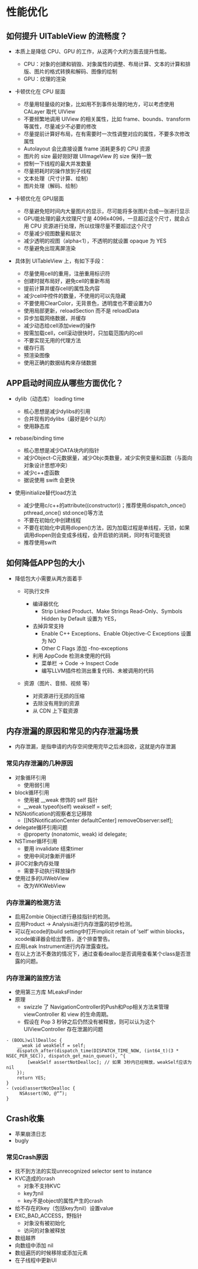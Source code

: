 # 性能优化

## 如何提升 UITableView 的流畅度？
- 本质上是降低 CPU、GPU 的工作，从这两个大的方面去提升性能。

	- CPU：对象的创建和销毁、对象属性的调整、布局计算、文本的计算和排版、图片的格式转换和解码、图像的绘制
	- GPU：纹理的渲染

- 卡顿优化在 CPU 层面

	- 尽量用轻量级的对象，比如用不到事件处理的地方，可以考虑使用 CALayer 取代 UIView
	- 不要频繁地调用 UIView 的相关属性，比如 frame、bounds、transform 等属性，尽量减少不必要的修改
	- 尽量提前计算好布局，在有需要时一次性调整对应的属性，不要多次修改属性
	- Autolayout 会比直接设置 frame 消耗更多的 CPU 资源
	- 图片的 size 最好刚好跟 UIImageView 的 size 保持一致
	- 控制一下线程的最大并发数量
	- 尽量把耗时的操作放到子线程
	- 文本处理（尺寸计算、绘制）
	- 图片处理（解码、绘制）

- 卡顿优化在 GPU层面

	- 尽量避免短时间内大量图片的显示，尽可能将多张图片合成一张进行显示
	- GPU能处理的最大纹理尺寸是 4096x4096，一旦超过这个尺寸，就会占用 CPU 资源进行处理，所以纹理尽量不要超过这个尺寸
	- 尽量减少视图数量和层次
	- 减少透明的视图（alpha<1），不透明的就设置 opaque 为 YES
	- 尽量避免出现离屏渲染

- 具体到 UITableView 上，有如下手段：
	- 尽量使用cell的重用，注册重用标识符
	- 创建时就布局好，避免cell的重新布局
	- 提前计算并缓存cell的属性及内容
	- 减少cell中控件的数量，不使用的可以先隐藏
	- 不要使用ClearColor，无背景色，透明度也不要设置为0
	- 使用局部更新，reloadSection 而不是 reloadData
	- 异步加载网络数据，并缓存
	- 减少动态给cell添加view的操作
	- 按需加载cell，cell滚动很快时，只加载范围内的cell
	- 不要实现无用的代理方法
	- 缓存行高
	- 预渲染图像
	- 使用正确的数据结构来存储数据

## APP启动时间应从哪些方面优化？

- dylib（动态库） loading time
	- 核心思想是减少dylibs的引用
	- 合并现有的dylibs（最好是6个以内）
	- 使用静态库
	
- rebase/binding time
	- 核心思想是减少DATA块内的指针
	- 减少Object-C元数据量，减少Objc类数量，减少实例变量和函数（与面向对象设计思想冲突）
	- 减少c++虚函数
	- 据说使用 swift 会更快
	
- 使用initialize替代load方法

	- 减少使用c/c++的attribute((constructor))；推荐使用dispatch_once() pthread_once() std:once()等方法
	- 不要在初始化中创建线程
	- 不要在初始化中调用dlopen()方法，因为加载过程是单线程，无锁，如果调用dlopen则会变成多线程，会开启锁的消耗，同时有可能死锁
	- 推荐使用swift

## 如何降低APP包的大小

- 降低包大小需要从两方面着手

	- 可执行文件
		- 编译器优化
			- Strip Linked Product、Make Strings Read-Only、Symbols Hidden by Default 设置为 YES，
		- 去掉异常支持
			- Enable C++ Exceptions、Enable Objective-C Exceptions 设置为 NO
			- Other C Flags 添加 -fno-exceptions 
		- 利用 AppCode 检测未使用的代码
			- 菜单栏 -> Code -> Inspect Code
			- 编写LLVM插件检测出重复代码、未被调用的代码

	- 资源（图片、音频、视频 等）
		- 对资源进行无损的压缩
		- 去除没有用到的资源
		- 从 CDN 上下载资源

## 内存泄漏的原因和常见的内存泄漏场景
- 内存泄漏，是指申请的内存空间使用完毕之后未回收，这就是内存泄漏

### 常见内存泄漏的几种原因
- 对象循环引用
	- 使用弱引用 
- block循环引用
	- 使用被 __weak 修饰的 self 指针
	- __weak typeof(self) weakself = self; 
- NSNotification的观察者忘记移除
	- [[NSNotificationCenter defaultCenter] removeObserver:self]; 
- delegate循环引用问题
	- @property (nonatomic, weak) id delegate; 
- NSTimer循环引用
	- 要用 invalidate 结束timer
	- 使用中间对象断开循环 
- 非OC对象内存处理
	- 需要手动执行释放操作 
- 使用过多的UIWebView
	- 改为WKWebView

### 内存泄漏的检测方法
- 启用Zombie Object进行悬挂指针的检测。
- 应用Product -> Analysis进行内存泄露的初步检测。
- 可以在xcode的build setting中打开implicit retain of ‘self’ within blocks，xcode编译器会给出警告，逐个排查警告。
- 应用Leak Instrument进行内存泄露查找。
- 在以上方法不奏效的情况下，通过查看dealloc是否调用查看某个class是否泄露的问题。

### 内存泄漏的监控方法

- 使用第三方库 MLeaksFinder
- 原理
	- swizzle 了 NavigationController的Push和Pop相关方法来管理 viewController 和 view 的生命周期。
	- 假设在 Pop 3 秒钟之后仍然没有被释放，则可以认为这个 UIViewController 存在泄漏的问题
```
- (BOOL)willDealloc {
    __weak id weakSelf = self;
    dispatch_after(dispatch_time(DISPATCH_TIME_NOW, (int64_t)(3 * NSEC_PER_SEC)), dispatch_get_main_queue(), ^{
        [weakSelf assertNotDealloc]; // 如果 3秒内已经释放，weakSelf应该为nil
    });
    return YES;
}
- (void)assertNotDealloc {
     NSAssert(NO, @“”);
}
```

## Crash收集

- 苹果崩溃日志
- bugly


### 常见Crash原因

- 找不到方法的实现unrecognized selector sent to instance
- KVC造成的crash
	- 对象不支持KVC
	- key为nil
	- key不是object的属性产生的crash
- 给不存在的key（包括key为nil）设置value
- EXC_BAD_ACCESS，野指针
	- 对象没有被初始化
	- 访问的对象被释放
- 数组越界
- 向数组中添加 nil
- 数组遍历的时候移除或添加元素
- 在子线程中更新UI